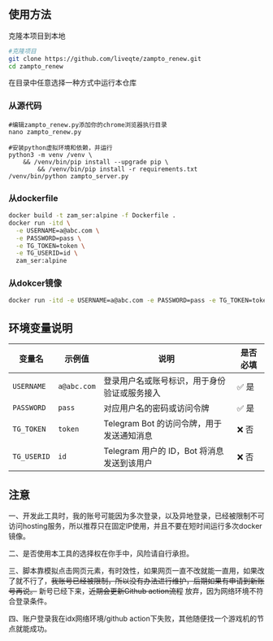 ## 使用方法
克隆本项目到本地
```bash
#克隆项目
git clone https://github.com/liveqte/zampto_renew.git
cd zampto_renew
```
在目录中任意选择一种方式中运行本仓库
### 从源代码
```
#编辑zampto_renew.py添加你的chrome浏览器执行目录
nano zampto_renew.py
```
```
#安装python虚拟环境和依赖，并运行
python3 -m venv /venv \
    && /venv/bin/pip install --upgrade pip \
        && /venv/bin/pip install -r requirements.txt
/venv/bin/python zampto_server.py
```
### 从dockerfile
```bash
docker build -t zam_ser:alpine -f Dockerfile .
docker run -itd \
  -e USERNAME=a@abc.com \
  -e PASSWORD=pass \
  -e TG_TOKEN=token \
  -e TG_USERID=id \
  zam_ser:alpine
```
### 从dokcer镜像
```bash
docker run -itd -e USERNAME=a@abc.com -e PASSWORD=pass -e TG_TOKEN=token -e TG_USERID=id ghcr.io/liveqte/zampto_renew:latest
```
## 环境变量说明
| 变量名      | 示例值         | 说明                                         | 是否必填 |
|-------------|----------------|----------------------------------------------|-----------|
| `USERNAME`  | `a@abc.com`    | 登录用户名或账号标识，用于身份验证或服务接入 | ✅ 是      |
| `PASSWORD`  | `pass`         | 对应用户名的密码或访问令牌                   | ✅ 是      |
| `TG_TOKEN`  | `token`        | Telegram Bot 的访问令牌，用于发送通知消息    | ❌ 否      |
| `TG_USERID` | `id`           | Telegram 用户的 ID，Bot 将消息发送到该用户    | ❌ 否      |

## 注意
一、开发此工具时，我的账号可能因为多次登录，以及异地登录，已经被限制不可访问hosting服务，所以推荐只在固定IP使用，并且不要在短时间运行多次docker镜像。

二、是否使用本工具的选择权在你手中，风险请自行承担。

三、脚本靠模拟点击网页元素，有时效性，如果网页一直不改就能一直用，如果改了就不行了，~~我账号已经被限制，所以没有办法进行维护，后期如果有申请到新账号再说。~~ 新号已经下来，~~近期会更新Github action流程~~ 放弃，因为网络环境不符合登录条件。

四、账户登录我在idx网络环境/github action下失败，其他随便找一个游戏机的节点就能成功。
